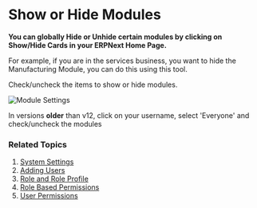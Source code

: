 <!-- add-breadcrumbs -->
# Show or Hide Modules

**You can globally Hide or Unhide certain modules by clicking on Show/Hide Cards in your ERPNext Home Page.**

For example, if you are in the services business, you want to hide the Manufacturing Module, you can do this using this tool.

Check/uncheck the items to show or hide modules.

<img class="screenshot" alt="Module Settings" src="{{docs_base_url}}/assets/img/setup/settings/show-hide-modules.gif">

In versions **older** than v12, click on your username, select 'Everyone' and check/uncheck the modules

### Related Topics
1. [System Settings](/docs/v12/user/manual/en/setting-up/settings/system-settings)
1. [Adding Users](/docs/v12/user/manual/en/setting-up/users-and-permissions/adding-users)
1. [Role and Role Profile](/docs/v12/user/manual/en/setting-up/users-and-permissions/role-and-role-profile)
1. [Role Based Permissions](/docs/v12/user/manual/en/setting-up/users-and-permissions/role-based-permissions)
1. [User Permissions](/docs/v12/user/manual/en/setting-up/users-and-permissions/user-permissions)
